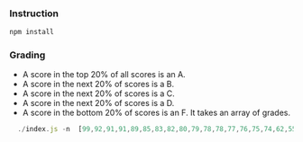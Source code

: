 ### Instruction
  ```sh
  npm install
  ```
### Grading 
  * A score in the top 20% of all scores is an A.
  * A score in the next 20% of scores is a B.
  * A score in the next 20% of scores is a C.
  * A score in the next 20% of scores is a D.
  * A score in the bottom 20% of scores is an F.
It takes an array of grades.

```js
  ./index.js -n  [99,92,91,91,89,85,83,82,80,79,78,78,77,76,75,74,62,55,55]
```

